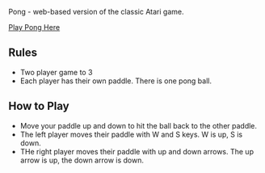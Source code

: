 Pong - web-based version of the classic Atari game.

[Play Pong Here](https://dancing-strudel-f3d13a.netlify.app/)

## Rules
- Two player game to 3
- Each player has their own paddle. There is one pong ball.

## How to Play
- Move your paddle up and down to hit the ball back to the other paddle.
- The left player moves their paddle with W and S keys. W is up, S is down.
- THe right player moves their paddle with up and down arrows. The up arrow is up, the down arrow is down.
